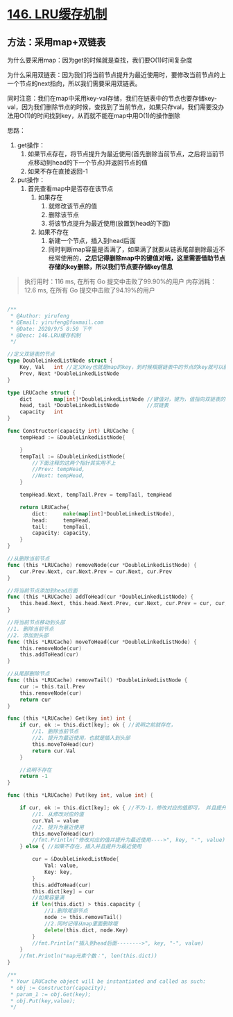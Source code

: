 # [146. LRU缓存机制](https://leetcode-cn.com/problems/lru-cache/)

## 方法：采用map+双链表

为什么要采用map：因为get的时候就是查找，我们要O(1)时间复杂度

为什么采用双链表：因为我们将当前节点提升为最近使用时，要修改当前节点的上一个节点的next指向，所以我们需要采用双链表。

同时注意：我们在map中采用key-val存储，我们在链表中的节点也要存储key-val，因为我们删除节点的时候，查找到了当前节点，如果只存val，我们需要没办法用O(1)的时间找到key，从而就不能在map中用O(1)的操作删除

思路：

1. get操作：
   1. 如果节点存在，将节点提升为最近使用(首先删除当前节点，之后将当前节点移动到head的下一个节点)并返回节点的值
   2. 如果不存在直接返回-1
2. put操作：
   1. 首先查看map中是否存在该节点
      1. 如果存在
         1. 就修改该节点的值
         2. 删除该节点
         3. 将该节点提升为最近使用(放置到head的下面)
      2. 如果不存在
         1. 新建一个节点，插入到head后面
         2. 同时判断map容量是否满了，如果满了就要从链表尾部删除最近不经常使用的，**之后记得删除map中的键值对哦，这里需要借助节点存储的key删除，所以我们节点要存储key信息**

> 执行用时：116 ms, 在所有 Go 提交中击败了99.90%的用户
> 		内存消耗：12.6 ms, 在所有 Go 提交中击败了94.19%的用户

```go

/**
 * @Author: yirufeng
 * @Email: yirufeng@foxmail.com
 * @Date: 2020/9/5 8:50 下午
 * @Desc: 146.LRU缓存机制
 */

//定义双链表的节点
type DoubleLinkedListNode struct {
	Key, Val   int //定义Key也就是map的key，到时候根据链表中的节点的key就可以删除map对应的key，不然比较难删除
	Prev, Next *DoubleLinkedListNode
}

type LRUCache struct {
	dict       map[int]*DoubleLinkedListNode //键值对，键为，值指向双链表的一个节点
	head, tail *DoubleLinkedListNode         //双链表
	capacity   int
}

func Constructor(capacity int) LRUCache {
	tempHead := &DoubleLinkedListNode{

	}
	tempTail := &DoubleLinkedListNode{
		//下面注释的这两个指针其实用不上
		//Prev: tempHead,
		//Next: tempHead,
	}

	tempHead.Next, tempTail.Prev = tempTail, tempHead

	return LRUCache{
		dict:     make(map[int]*DoubleLinkedListNode),
		head:     tempHead,
		tail:     tempTail,
		capacity: capacity,
	}
}

//从删除当前节点
func (this *LRUCache) removeNode(cur *DoubleLinkedListNode) {
	cur.Prev.Next, cur.Next.Prev = cur.Next, cur.Prev
}

//将当前节点添加到head后面
func (this *LRUCache) addToHead(cur *DoubleLinkedListNode) {
	this.head.Next, this.head.Next.Prev, cur.Next, cur.Prev = cur, cur, this.head.Next, this.head
}

//将当前节点移动到头部
//1. 删除当前节点
//2. 添加到头部
func (this *LRUCache) moveToHead(cur *DoubleLinkedListNode) {
	this.removeNode(cur)
	this.addToHead(cur)
}

//从尾部删除节点
func (this *LRUCache) removeTail() *DoubleLinkedListNode {
	cur := this.tail.Prev
	this.removeNode(cur)
	return cur
}

func (this *LRUCache) Get(key int) int {
	if cur, ok := this.dict[key]; ok { //说明之前就存在，
		//1. 删除当前节点
		//2. 提升为最近使用，也就是插入到头部
		this.moveToHead(cur)
		return cur.Val
	}

	//说明不存在
	return -1
}

func (this *LRUCache) Put(key int, value int) {

	if cur, ok := this.dict[key]; ok { //不为-1，修改对应的值即可，	并且提升为最近使用
		//1. 从修改对应的值
		cur.Val = value
		//2. 提升为最近使用
		this.moveToHead(cur)
		//fmt.Println("修改对应的值并提升为最近使用---->", key, "-", value)
	} else { //如果不存在，插入并且提升为最近使用

		cur = &DoubleLinkedListNode{
			Val: value,
			Key: key,
		}
		this.addToHead(cur)
		this.dict[key] = cur
		//如果容量满
		if len(this.dict) > this.capacity {
			//1.删除尾部节点
			node := this.removeTail()
			//2.同时记得从map里面删除哦
			delete(this.dict, node.Key)
		}
		//fmt.Println("插入到head后面-------->", key, "-", value)
	}
	//fmt.Println("map元素个数：", len(this.dict))
}

/**
 * Your LRUCache object will be instantiated and called as such:
 * obj := Constructor(capacity);
 * param_1 := obj.Get(key);
 * obj.Put(key,value);
 */
```

